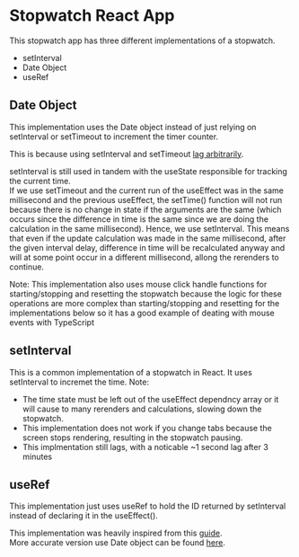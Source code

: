 # Stopwatch React App   
This stopwatch app has three different implementations of a stopwatch.
- setInterval
- Date Object
- useRef
   

## Date Object   
This implementation uses the Date object instead of just relying on setInterval or setTimeout to increment the timer counter. 

This is because using setInterval and setTimeout [lag arbitrarily](https://stackoverflow.com/questions/29971898/how-to-create-an-accurate-timer-in-javascript).

setInterval is still used in tandem with the useState responsible for tracking the current time.   
If we use setTimeout and the current run of the useEffect was in the same millisecond and the previous useEffect, the setTime() function will not run because there is no change in state if the arguments are the same (which occurs since the difference in time is the same since we are doing the calculation in the same millisecond). Hence, we use setInterval. This means that even if the update calculation was made in the same millisecond, after the given interval delay, difference in time will be recalculated anyway and will at some point occur in a different millisecond, allong the rerenders to continue.   

Note: This implementation also uses mouse click handle functions for starting/stopping and resetting the stopwatch because the logic for these operations are more complex than starting/stopping and resetting for the implementations below so it has a good example of deating with mouse events with TypeScript

## setInterval   
This is a common implementation of a stopwatch in React. It uses setInterval to incremet the time.
Note: 
- The time state must be left out of the useEffect dependncy array or it will cause to many rerenders and calculations, slowing down the stopwatch.
- This implementation does not work if you change tabs because the screen stops rendering, resulting in the stopwatch pausing.
- This implmentation still lags, with a noticable ~1 second lag after 3 minutes  

## useRef   
This implementation just uses useRef to hold the ID returned by setInterval instead of declaring it in the useEffect().   

This implementation was heavily inspired from this [guide](https://learnreact.design/posts/react-useref-by-example#example-2-stopwatch-clear-interval).   
More accurate version use Date object can be found [here](https://codesandbox.io/s/useref-cancelable-interval-uljky?file=/src/App.js).   

